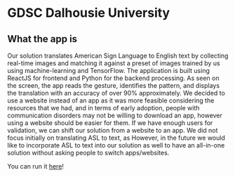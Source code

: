 # GDSC Dalhousie University

## What the app is
Our solution translates American Sign Language to English text by collecting real-time images and matching it against a preset of images trained by us using machine-learning and TensorFlow.
The application is built using ReactJS for frontend and Python for the backend processing.
As seen on the screen, the app reads the gesture, identifies the pattern, and displays the translation with an accuracy of over 90% approximately.
We decided to use a website instead of an app as it was more feasible considering the resources that we had, and in terms of early adoption, people with communication disorders may not be willing to download an app, however using a website should be easier for them. If we have enough users for validation, we can shift our solution from a website to an app.
We did not focus initially on translating ASL to text, as
However, in the future we would like to incorporate ASL to text into our solution as well to have an all-in-one solution without asking people to switch apps/websites.

You can run it [here](https://zkaptan.github.io/Solution-Challenge/)!
